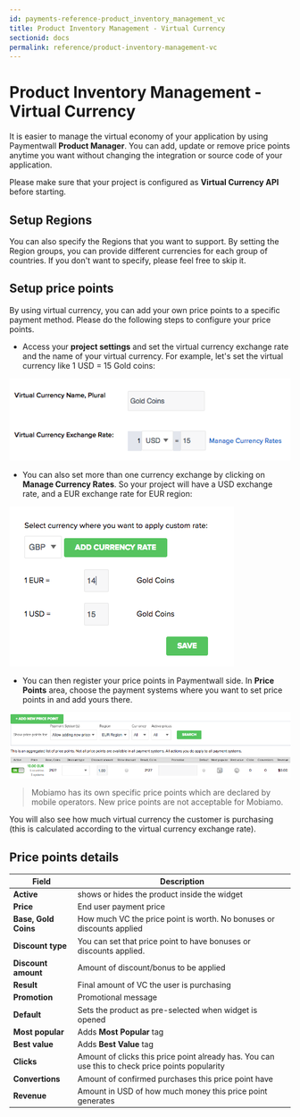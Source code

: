 ```yaml
---
id: payments-reference-product_inventory_management_vc
title: Product Inventory Management - Virtual Currency
sectionid: docs
permalink: reference/product-inventory-management-vc
---
```


# Product Inventory Management - Virtual Currency

It is easier to manage the virtual economy of your application by using Paymentwall **Product Manager**. 
You can add, update or remove price points anytime you want without changing the integration or source code of your application.

Please make sure that your project is configured as **Virtual Currency API** before starting.

## Setup Regions

You can also specify the Regions that you want to support.
By setting the Region groups, you can provide different currencies for each group of countries.
If you don't want to specify, please feel free to skip it.

## Setup price points

By using virtual currency, you can add your own price points to a specific payment method. Please do the following steps to configure your price points.

* Access your **project settings** and set the virtual currency exchange rate and the name of your virtual currency. For example, let's set the virtual currency like 1 USD = 15 Gold coins:

<div class="docs-img">
    <img src="/textures/pic/integration/widget/vc-exchange-rate.png">
</div>

* You can also set more than one currency exchange by clicking on **Manage Currency Rates**. So your project will have a USD exchange rate, and a EUR exchange rate for EUR region:

<div class="docs-img">
    <img src="/textures/pic/integration/widget/vc-custom-xe.png">
</div>

* You can then register your price points in Paymentwall side. In **Price Points** area, choose the payment systems where you want to set price points in and add yours there. 

<div class="docs-img">
    <img src="/textures/pic/integration/widget/vc-pricepoint.png">
</div>

> Mobiamo has its own specific price points which are declared by mobile operators. New price points are not acceptable for Mobiamo.

You will also see how much virtual currency the customer is purchasing (this is calculated according to the virtual currency exchange rate).

## Price points details

| Field | Description |
|---|---|
|**Active**| shows or hides the product inside the widget |
|**Price**| End user payment price|
|**Base, Gold Coins**| How much VC the price point is worth. No bonuses or discounts applied |
|**Discount type**| You can set that price point to have bonuses or discounts applied. |
|**Discount amount**| Amount of discount/bonus to be applied |
|**Result**| Final amount of VC the user is purchasing |
|**Promotion**| Promotional message |
|**Default**| Sets the product as pre-selected when widget is opened |
|**Most popular**| Adds **Most Popular** tag |
|**Best value**| Adds **Best Value** tag |
|**Clicks**| Amount of clicks this price point already has. You can use this to check price points popularity |
|**Convertions**| Amount of confirmed purchases this price point have |
|**Revenue**| Amount in USD of how much money this price point generates |